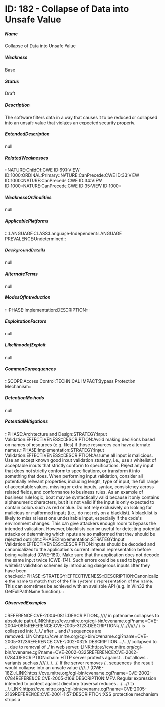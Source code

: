 # ID: 182 - Collapse of Data into Unsafe Value
<h5>Name</h5>Collapse of Data into Unsafe Value
<h5>Weakness</h5>Base
<h5>Status</h5>Draft
<h5>Description</h5>The software filters data in a way that causes it to be reduced or collapsed into an unsafe value that violates an expected security property.
<h5>ExtendedDescription</h5>null
<h5>RelatedWeaknesses</h5>::NATURE:ChildOf:CWE ID:693:VIEW ID:1000:ORDINAL:Primary::NATURE:CanPrecede:CWE ID:33:VIEW ID:1000::NATURE:CanPrecede:CWE ID:34:VIEW ID:1000::NATURE:CanPrecede:CWE ID:35:VIEW ID:1000::
<h5>WeaknessOrdinalities</h5>null
<h5>ApplicablePlatforms</h5>:::LANGUAGE CLASS:Language-Independent:LANGUAGE PREVALENCE:Undetermined::
<h5>BackgroundDetails</h5>null
<h5>AlternateTerms</h5>null
<h5>ModesOfIntroduction</h5>:::PHASE:Implementation:DESCRIPTION:::
<h5>ExploitationFactors</h5>null
<h5>LikelihoodofExploit</h5>null
<h5>CommonConsequences</h5>::SCOPE:Access Control:TECHNICAL IMPACT:Bypass Protection Mechanism::
<h5>DetectionMethods</h5>null
<h5>PotentialMitigations</h5>::PHASE:Architecture and Design:STRATEGY:Input Validation:EFFECTIVENESS::DESCRIPTION:Avoid making decisions based on names of resources (e.g. files) if those resources can have alternate names.::PHASE:Implementation:STRATEGY:Input Validation:EFFECTIVENESS::DESCRIPTION:Assume all input is malicious. Use an accept known good input validation strategy, i.e., use a whitelist of acceptable inputs that strictly conform to specifications. Reject any input that does not strictly conform to specifications, or transform it into something that does. When performing input validation, consider all potentially relevant properties, including length, type of input, the full range of acceptable values, missing or extra inputs, syntax, consistency across related fields, and conformance to business rules. As an example of business rule logic, boat may be syntactically valid because it only contains alphanumeric characters, but it is not valid if the input is only expected to contain colors such as red or blue. Do not rely exclusively on looking for malicious or malformed inputs (i.e., do not rely on a blacklist). A blacklist is likely to miss at least one undesirable input, especially if the code's environment changes. This can give attackers enough room to bypass the intended validation. However, blacklists can be useful for detecting potential attacks or determining which inputs are so malformed that they should be rejected outright.::PHASE:Implementation:STRATEGY:Input Validation:EFFECTIVENESS::DESCRIPTION:Inputs should be decoded and canonicalized to the application's current internal representation before being validated (CWE-180). Make sure that the application does not decode the same input twice (CWE-174). Such errors could be used to bypass whitelist validation schemes by introducing dangerous inputs after they have been checked.::PHASE::STRATEGY::EFFECTIVENESS::DESCRIPTION:Canonicalize the name to match that of the file system's representation of the name. This can sometimes be achieved with an available API (e.g. in Win32 the GetFullPathName function).::
<h5>ObservedExamples</h5>::REFERENCE:CVE-2004-0815:DESCRIPTION:/.//// in pathname collapses to absolute path.:LINK:https://cve.mitre.org/cgi-bin/cvename.cgi?name=CVE-2004-0815REFERENCE:CVE-2005-3123:DESCRIPTION:/.//..//////././ is collapsed into /.././ after .. and // sequences are removed.:LINK:https://cve.mitre.org/cgi-bin/cvename.cgi?name=CVE-2005-3123REFERENCE:CVE-2002-0325:DESCRIPTION:.../...// collapsed to ... due to removal of ./ in web server.:LINK:https://cve.mitre.org/cgi-bin/cvename.cgi?name=CVE-2002-0325REFERENCE:CVE-2002-0784:DESCRIPTION:chain: HTTP server protects against .. but allows . variants such as ////./../.../. If the server removes /.. sequences, the result would collapse into an unsafe value ////../ (CWE-182).:LINK:https://cve.mitre.org/cgi-bin/cvename.cgi?name=CVE-2002-0784REFERENCE:CVE-2005-2169:DESCRIPTION:MFV. Regular expression intended to protect against directory traversal reduces .../...// to ../.:LINK:https://cve.mitre.org/cgi-bin/cvename.cgi?name=CVE-2005-2169REFERENCE:CVE-2001-1157:DESCRIPTION:XSS protection mechanism strips a <script> sequence that is nested in another <script> sequence.:LINK:https://cve.mitre.org/cgi-bin/cvename.cgi?name=CVE-2001-1157
<h5>FunctionalAreas</h5>null
<h5>AffectedResources</h5>null
<h5>TaxonomyMappings</h5>TAXONOMY NAME:PLOVER:ENTRY NAME:Collapse of Data into Unsafe Value::::TAXONOMY NAME:CERT Java Secure Coding:ENTRY ID:IDS11-J:ENTRY NAME:Eliminate noncharacter code points before validation::
<h5>RelatedAttackPatterns</h5>null
<h5>Notes</h5>TYPE:Relationship:NOTE:Overlaps regular expressions, although an implementation might not necessarily use regexp's.::

